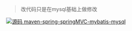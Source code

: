 > 改代码只是在mysql基础上做修改

[![](https://img.shields.io/badge/源码-maven--spring--springMVC--mybatis--mysql-blue.svg "源码 maven-spring-springMVC-mybatis-mysql")](https://github.com/lidekai/maven-spring-springMVC-mybatis-oracle.git)
